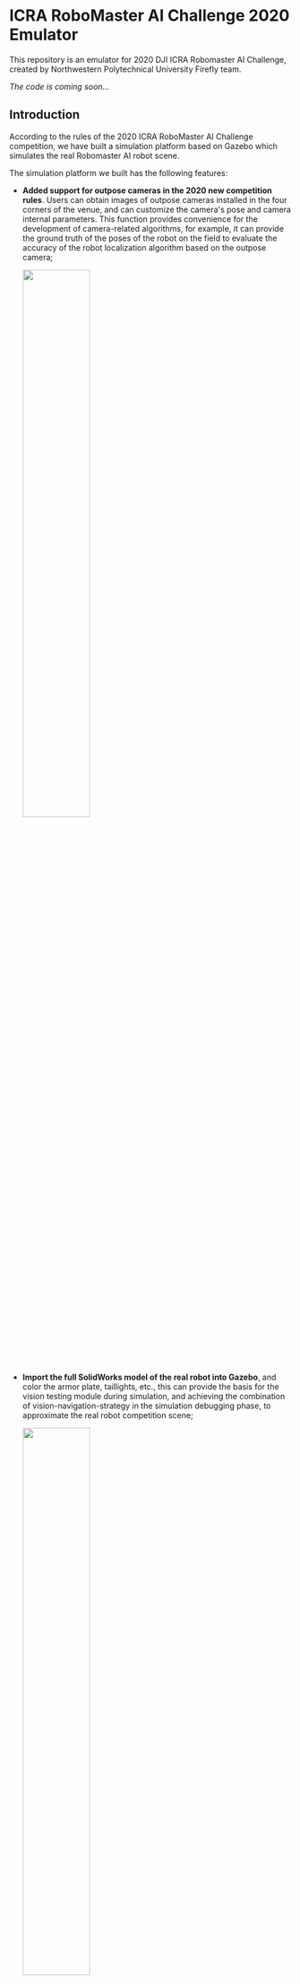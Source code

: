 # ICRA RoboMaster AI Challenge 2020 Emulator

This repository is an emulator for 2020 DJI ICRA Robomaster AI Challenge, created by Northwestern Polytechnical University Firefly team.

*The code is coming soon...*

## Introduction

According to the rules of the 2020 ICRA RoboMaster AI Challenge competition, we have built a simulation platform based on Gazebo which simulates the real Robomaster AI robot scene.

The simulation platform we built has the following features:

- **Added support for outpose cameras in the 2020 new competition rules**. Users can obtain images of outpose cameras installed in the four corners of the venue, and can customize the camera's pose and camera internal parameters. This function provides convenience for the development of camera-related algorithms, for example, it can provide the ground truth of the poses of the robot on the field to evaluate the accuracy of the robot localization algorithm based on the outpose camera;

  <img src="https://cdn.nlark.com/yuque/0/2020/png/2394508/1598472319108-1db5c106-92b0-4077-9292-f05635a45146.png?x-oss-process=image%2Fresize%2Cw_1294" width="50%" height="50%">

- **Import the full SolidWorks model of the real robot into Gazebo**, and color the armor plate, taillights, etc., this can provide the basis for the vision testing module during simulation, and achieving the combination of vision-navigation-strategy in the simulation debugging phase, to approximate the real robot competition scene;

  <img src="https://cdn.nlark.com/yuque/0/2020/png/1802887/1598491040553-636b0a5d-5734-4322-a9f5-95a1b3247c25.png?x-oss-process=image%2Fresize%2Cw_1492" width="50%" height="50%">

- **Equipped with an IMU and a camera with depth module on the robot**, which can obtain RGB format color images, 16-bit depth images and IMU information, which facilitates the verification of target detection algorithms and the depth estimation algorithms during the simulation. Meanwhile, it provides support for the robot's shooting action;

  <img src="https://cdn.nlark.com/yuque/0/2020/png/2377550/1598473851121-f0d8ea98-3d95-41f2-9b2d-5505d680ddb0.png" width="50%" height="50%">
   
- **Support 2D Lidar and many other sensor modules to obtain information about the environment**. In the simulation scene, the same data source (such as lidar and camera) as the real robot is used as the input of the navigation and preception module. This conducives to more convenient migration of path planning and preception algorithms to real robots;

  <img src="https://cdn.nlark.com/yuque/0/2020/gif/2398843/1598428603849-4d17a35c-99eb-4d9c-adf8-c354b98d63a2.gif" width="50%" height="50%">

- **Provide a reinforcement learning interface** (please refer to our [ICRA-RoboMaster-2020-Strategy](https://github.com/nwpu-v5-team/ICRA-RoboMaster-2020-Strategy) Repository).

- **Well extendiability**. Gazebo has rich plug-ins and community ecology, which can extend our simulation platform more conveniently in future development. Everyone can custom their favorite one.

## Build && Run

Operation System：Ubuntu 18.04/16.04

ROS：Melodic/Kinetic

### Install Dependencies

Please modify to your own ROS version.

```shell
sudo apt-get install ros-melodic-joy                 \
                     ros-melodic-map-server          \
                     ros-melodic-amcl                \
                     ros-melodic-move-base           \
                     ros-melodic-controller-manager  \
                     ros-melodic-cv-bridge           \
                     ros-melodic-gazebo-ros-pkgs     \
                     ros-melodic-gazebo-ros-control  \
                     ros-melodic-ros-control         \
                     ros-melodic-ros-controllers
```

### Build

Build the ROS packages.

```shell
mkdir -p ~/catkin_ws/src
cd ~/catkin_ws/src
git clone https://github.com/nwpu-v5-team/ICRA-Firefly-Emulator.git
cd ..
catkin_make
source devel/setup.bash # Change to `source devel/setup.zsh` if you use zsh.
```

### Run

Launch all of the four robots:

```shell
roslaunch infantry2020 simulation_2020.launch
```

If you only want to run only robot:

```shell
roslaunch infantry2020 simulation_red2.launch
```

Then the Red2 robot will be launched.

## The publish and subscribe topics

The namespace name before different topics means different robot: red1, red2, blue1, blue2. Follows are of an example of red2:

- Laser scan: `/red2/scan`

- RGB Camera: `/red2/camera_rgb/image_raw`

- RGB-D Camera:
  - Depth frame: `/red2/camera_depth/depth/image_raw`
  - RGB frame: `/red2/camera_depth/rgb/image_raw`

- Outpost Camera: `/outpost_camera/outpost_camera0/image_raw` # the outpost_camera0-3 means the different outpost camera in the field.

- The ground truth pose of robot: `: /red2/ground_truth/state`

- Odometry information: `/red2/odom`

- IMU information: `/red2/imu`

- Joint information of the robot (from this you can get the angle of the gun, etc.): `/red2/joint_states`

## Keyboard control node

Start the keyboard control node:

```shell
rosrun infantry2020 keyboard_ctrl_node __ns:=/red2
```

Notes:
• Start a keyboard control node if you want to control a single car;
• There are two underscores in front of ns, followed by the name of the namespace. For example, to control the red2 car, write __ns:=/red2;

### Instructions

| Keyboard Keys | Operation | Keyboard Keys | Operation |
| :---: | :---: | :---: | :---: |
| `w` | Forward speed increased by 0.1 | `W` | Clear forward speed |
| `s` | Backward speed increased by 0.1 | `S` | Clear backward speed |
| `a` | Left speed increased by 0.1(Panning) | `A` | Clear left speed
(Panning) |
| `d` | Right speed increased by 0.1(Panning) | `D` | Clear right speed
(Panning) |
| `q` | Left speed increased by 0.1 | `Q` | Clear left speed |
| `e` | Right speed increased by 0.1 | `E` | Clear right speed |
| `o` | Clear the speed in all directions | `c` | exit |


## Q&A

- If the  function package gazebo_ros_control is missing, ensure that the previous dependencies are completely installed;

- If there are problems such as missing msgs, you can first compile the roborts_msgs package separately;
  
  ```shell
  catkin_make -DCATKIN_WHITELIST_PACKAGES="roborts_msgs"
  catkin_make -DCATKIN_WHITELIST_PACKAGES=""
  ```
  > Note:  When compiling again, pay attention to reset the compiled parameters to empty, otherwise there will be a problem that only one package has been compiled.

- If you want to move an object in the simulation environment, click the second cross-shaped button in the function bar, and then the object you want to move will appear with a three-axis coordinate, then you can drag the object; press and hold an axis, you can only change the size of this axis. Remember to click back to the first one controlled by the mouse when not in use to prevent accidental touch;
  
  <img src="https://cdn.nlark.com/yuque/0/2020/png/2377550/1598475690439-656e907e-637a-497f-a73b-0372452c3040.png" width="50%" height="50%">
  
- If you want to directly modify the coordinates of the object in gazebo, click the required model under the models tab under the world tab on the left (be careful not to select only one link), and then modify the data of the pose tab below;
   
  <img src="https://cdn.nlark.com/yuque/0/2020/png/2377550/1598475724827-621a3c3c-3aa4-401c-b592-e5ec94a7d934.png" width="25%" height="25%">

- If the robotmodel cannot be loaded normally, like:
  
  <img src="https://cdn.nlark.com/yuque/0/2020/png/2377550/1598475849861-ddcbb02a-45dc-4b69-9845-d5166a623ead.png" width="=10%" height="10%">
  
- You can modify TF Prefix to the required namespace, like:
  
  <img src="https://cdn.nlark.com/yuque/0/2020/png/2377550/1598475925692-883d3c0d-a943-45bb-9bab-0163fafec84e.png?x-oss-process=image%2Fresize%2Cw_650" width="25%" height="25%">
  
- Modified ground_plane. If you encounter problems that cannot be loaded, first put the icra_ground_plane folder in the ICRA-Firefly-Emulator/wall-2019/ directory under ~/.gazebo/models/.
  
  ```shell
  cd ICRA-Firefly-Emulator/wall-2020/
  cp -r icra_ground_plane/ ~/.gazebo/models/
  ```
